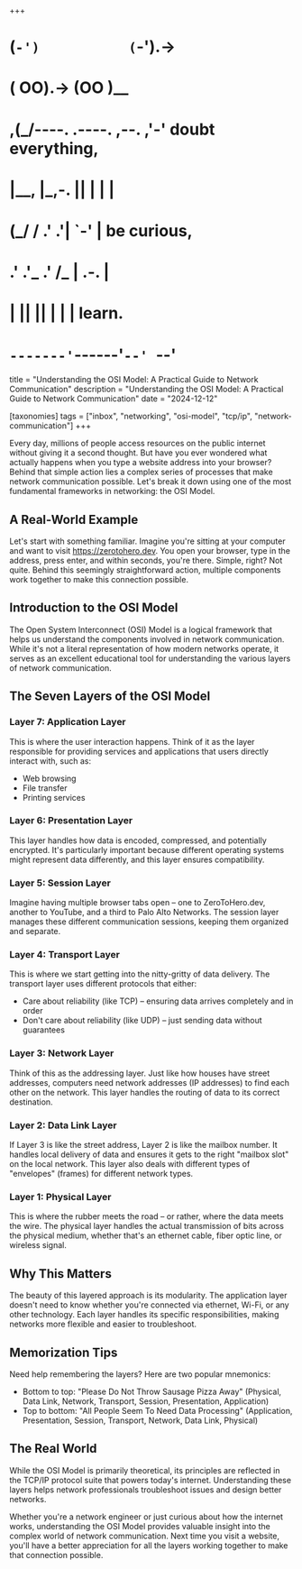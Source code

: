+++
#   (`-')           (`-').->
#   ( OO).->        (OO )__
# ,(_/----. .----. ,--. ,'-' doubt everything,
# |__,    |\_,-.  ||  | |  |
#  (_/   /    .' .'|  `-'  | be curious,
#  .'  .'_  .'  /_ |  .-.  |
# |       ||      ||  | |  | learn.
# `-------'`------'`--' `--'

title = "Understanding the OSI Model: A Practical Guide to Network Communication"
description = "Understanding the OSI Model: A Practical Guide to Network Communication"
date = "2024-12-12"

[taxonomies]
tags = ["inbox", "networking", "osi-model", "tcp/ip", "network-communication"]
+++

Every day, millions of people access resources on the public internet without giving it a second thought. But have you ever wondered what actually happens when you type a website address into your browser? Behind that simple action lies a complex series of processes that make network communication possible. Let's break it down using one of the most fundamental frameworks in networking: the OSI Model.

## A Real-World Example

Let's start with something familiar. Imagine you're sitting at your computer and want to visit <https://zerotohero.dev>. You open your browser, type in the address, press enter, and within seconds, you're there. Simple, right? Not quite. Behind this seemingly straightforward action, multiple components work together to make this connection possible.

## Introduction to the OSI Model

The Open System Interconnect (OSI) Model is a logical framework that helps us understand the components involved in network communication. While it's not a literal representation of how modern networks operate, it serves as an excellent educational tool for understanding the various layers of network communication.

## The Seven Layers of the OSI Model

### Layer 7: Application Layer
This is where the user interaction happens. Think of it as the layer responsible for providing services and applications that users directly interact with, such as:
- Web browsing
- File transfer
- Printing services

### Layer 6: Presentation Layer
This layer handles how data is encoded, compressed, and potentially encrypted. It's particularly important because different operating systems might represent data differently, and this layer ensures compatibility.

### Layer 5: Session Layer
Imagine having multiple browser tabs open – one to ZeroToHero.dev, another to YouTube, and a third to Palo Alto Networks. The session layer manages these different communication sessions, keeping them organized and separate.

### Layer 4: Transport Layer
This is where we start getting into the nitty-gritty of data delivery. The transport layer uses different protocols that either:
- Care about reliability (like TCP) – ensuring data arrives completely and in order
- Don't care about reliability (like UDP) – just sending data without guarantees

### Layer 3: Network Layer
Think of this as the addressing layer. Just like how houses have street addresses, computers need network addresses (IP addresses) to find each other on the network. This layer handles the routing of data to its correct destination.

### Layer 2: Data Link Layer
If Layer 3 is like the street address, Layer 2 is like the mailbox number. It handles local delivery of data and ensures it gets to the right "mailbox slot" on the local network. This layer also deals with different types of "envelopes" (frames) for different network types.

### Layer 1: Physical Layer
This is where the rubber meets the road – or rather, where the data meets the wire. The physical layer handles the actual transmission of bits across the physical medium, whether that's an ethernet cable, fiber optic line, or wireless signal.

## Why This Matters

The beauty of this layered approach is its modularity. The application layer doesn't need to know whether you're connected via ethernet, Wi-Fi, or any other technology. Each layer handles its specific responsibilities, making networks more flexible and easier to troubleshoot.

## Memorization Tips

Need help remembering the layers? Here are two popular mnemonics:
- Bottom to top: "Please Do Not Throw Sausage Pizza Away" (Physical, Data Link, Network, Transport, Session, Presentation, Application)
- Top to bottom: "All People Seem To Need Data Processing" (Application, Presentation, Session, Transport, Network, Data Link, Physical)

## The Real World

While the OSI Model is primarily theoretical, its principles are reflected in the TCP/IP protocol suite that powers today's internet. Understanding these layers helps network professionals troubleshoot issues and design better networks.

Whether you're a network engineer or just curious about how the internet works, understanding the OSI Model provides valuable insight into the complex world of network communication. Next time you visit a website, you'll have a better appreciation for all the layers working together to make that connection possible.
